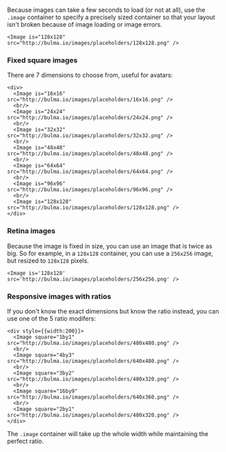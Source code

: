 
Because images can take a few seconds to load (or not at all), use the `.image` container to specify a precisely sized container so that your layout isn't broken because of image loading or image errors.

```example
<Image is="128x128" src="http://bulma.io/images/placeholders/128x128.png" />
```

### Fixed square images

There are 7 dimensions to choose from, useful for avatars:

```example
<div>
  <Image is="16x16" src="http://bulma.io/images/placeholders/16x16.png" />
  <br/>
  <Image is="24x24" src="http://bulma.io/images/placeholders/24x24.png" />
  <br/>
  <Image is="32x32" src="http://bulma.io/images/placeholders/32x32.png" />
  <br/>
  <Image is="48x48" src="http://bulma.io/images/placeholders/48x48.png" />
  <br/>
  <Image is="64x64" src="http://bulma.io/images/placeholders/64x64.png" />
  <br/>
  <Image is="96x96" src="http://bulma.io/images/placeholders/96x96.png" />
  <br/>
  <Image is="128x128" src="http://bulma.io/images/placeholders/128x128.png" />
</div>
```

### Retina images

Because the image is fixed in size, you can use an image that is twice as big. So for example, in a `128x128` container, you can use a `256x256` image, but resized to `128x128` pixels.

```example
<Image is='128x128' src='http://bulma.io/images/placeholders/256x256.png' />
```

### Responsive images with ratios

If you don't know the exact dimensions but know the ratio instead, you can use one of the 5 ratio modifers:

```example
<div style={{width:200}}>
  <Image square="1by1" src="http://bulma.io/images/placeholders/480x480.png" />
  <br/>
  <Image square="4by3" src="http://bulma.io/images/placeholders/640x480.png" />
  <br/>
  <Image square="3by2" src="http://bulma.io/images/placeholders/480x320.png" />
  <br/>
  <Image square="16by9" src="http://bulma.io/images/placeholders/640x360.png" />
  <br/>
  <Image square="2by1" src="http://bulma.io/images/placeholders/480x320.png" />
</div>
```

The `.image` container will take up the whole width while maintaining the perfect ratio.
